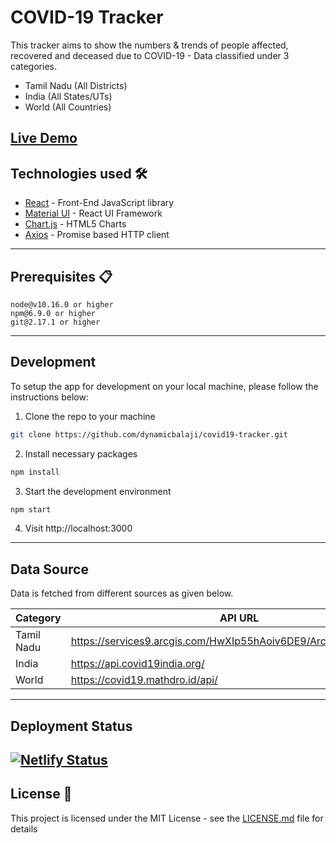# COVID-19 Tracker

This tracker aims to show the numbers & trends of people affected, recovered and deceased due to COVID-19 - Data classified under 3 categories.

* Tamil Nadu (All Districts)
* India (All States/UTs)
* World (All Countries)

[Live Demo](https://covid19trackerbk.netlify.app/)
---

## Technologies used 🛠️

- [React](https://es.reactjs.org/) - Front-End JavaScript library
- [Material UI](https://material-ui.com/) - React UI Framework
- [Chart.js](https://www.chartjs.org/) - HTML5 Charts
- [Axios](https://github.com/axios/axios) - Promise based HTTP client
---

## Prerequisites 📋

```
node@v10.16.0 or higher
npm@6.9.0 or higher
git@2.17.1 or higher
```
---

## Development

To setup the app for development on your local machine, please follow the instructions below:

1. Clone the repo to your machine

```bash
git clone https://github.com/dynamicbalaji/covid19-tracker.git
```

2. Install necessary packages

```bash
npm install
```

3. Start the development environment

```bash
npm start
```

4. Visit http://localhost:3000
---

## Data Source

Data is fetched from different sources as given below.

| Category   | API URL                                                             |
| -----------| ------------------------------------------------------------------- |
| Tamil Nadu | https://services9.arcgis.com/HwXIp55hAoiv6DE9/ArcGIS/rest/services  |
| India      | https://api.covid19india.org/                                       |
| World      | https://covid19.mathdro.id/api/                                     |
---

## Deployment Status

[![Netlify Status](https://api.netlify.com/api/v1/badges/bd42aef8-0396-4a33-9169-2b4888f72696/deploy-status)](https://app.netlify.com/sites/covid19trackerbk/deploys)
---

## License 📄

This project is licensed under the MIT License - see the [LICENSE.md](LICENSE.md) file for details